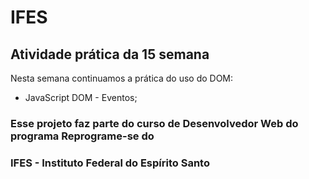 # IFES

## Atividade prática da 15 semana

Nesta semana continuamos a prática do uso do DOM: 

* JavaScript DOM - Eventos;

### Esse projeto faz parte do curso de Desenvolvedor Web do programa Reprograme-se do
### IFES - Instituto Federal do Espírito Santo
